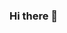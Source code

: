 ### Hi there 👋

<!--
- 🔭 前端开发
- 🌱 一直在努力学习，让自己成为一个大牛 🐂
- 👯 I’m looking to collaborate on ...
- 🤔 希望来个大哥带我一块写一个开源的项目
- 📫 2236472089@qq.com
-->

